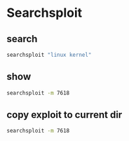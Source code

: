 # Searchsploit

## search
``` bash
searchsploit "linux kernel" 
```

## show
``` bash
searchsploit -m 7618
```

## copy exploit to current dir
``` bash 
searchsploit -m 7618
```